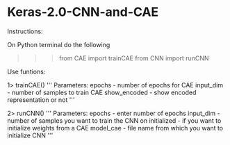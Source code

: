 # Keras-2.0-CNN-and-CAE

Instructions:

On Python terminal do the following

>>> from CAE import trainCAE
>>> from CNN import runCNN

Use funtions: 

1> trainCAE()
'''
Parameters:
epochs - number of epochs for CAE
input_dim - number of samples to train CAE
show_encoded - show encoded representation or not
'''

2> runCNN()
'''
Parameters:
	epochs - enter number of epochs
	input_dim - number of samples you want to train the CNN on
	initialized - if you want to initialize weights from a CAE
	model_cae - file name from which you want to initialize CNN
'''
